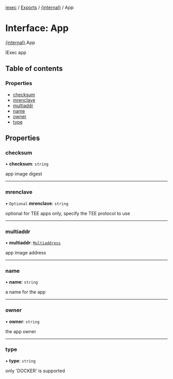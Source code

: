 [iexec](../README.md) / [Exports](../modules.md) / [{internal}](../modules/internal_.md) / App

# Interface: App

[{internal}](../modules/internal_.md).App

IExec app

## Table of contents

### Properties

- [checksum](internal_.App.md#checksum)
- [mrenclave](internal_.App.md#mrenclave)
- [multiaddr](internal_.App.md#multiaddr)
- [name](internal_.App.md#name)
- [owner](internal_.App.md#owner)
- [type](internal_.App.md#type)

## Properties

### checksum

• **checksum**: `string`

app image digest

___

### mrenclave

• `Optional` **mrenclave**: `string`

optional for TEE apps only, specify the TEE protocol to use

___

### multiaddr

• **multiaddr**: [`Multiaddress`](../modules/internal_.md#multiaddress)

app image address

___

### name

• **name**: `string`

a name for the app

___

### owner

• **owner**: `string`

the app owner

___

### type

• **type**: `string`

only 'DOCKER' is supported
